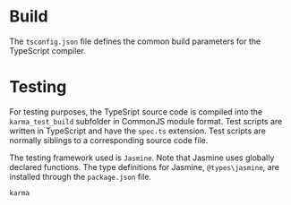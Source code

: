 # Build

The `tsconfig.json` file defines the common build parameters for the TypeScript compiler.

# Testing

For testing purposes, the TypeSript source code is compiled into the `karma_test_build` subfolder in CommonJS module format. Test scripts are written in TypeScript and have the `spec.ts` extension. Test scripts are normally siblings to a corresponding source code file.

The testing framework used is `Jasmine`. Note that Jasmine uses globally declared functions. The type definitions for Jasmine, `@types\jasmine`, are installed through the `package.json` file.

`karma`